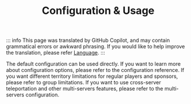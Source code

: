 ﻿---
title: Configuration & Usage
createTime: 2025/02/24 14:47:43
permalink: /en/doc/owner/config/
---

::: info
This page was translated by GitHub Copilot, and may contain grammatical errors or awkward phrasing.
If you would like to help improve the translation, please refer [Language](/en/doc/owner/config-ref/languages/).
:::

<LinkCard title="Configuration Reference" href="/en/doc/owner/config-ref/overview/" icon="fluent-emoji-flat:bookmark-tabs">
    The default configuration can be used directly. If you want to learn more about configuration options, please refer to the configuration reference.
</LinkCard>

<LinkCard title="Group Limitations" href="/en/doc/owner/other/multi-limitations/" icon="fluent-emoji-flat:bar-chart">
    If you want different territory limitations for regular players and sponsors, please refer to group limitations.
</LinkCard>

<LinkCard title="Multi Servers" href="/en/doc/owner/other/multi-server/" icon="emojione-v1:three-networked-computers">
    If you want to use cross-server teleportation and other multi-servers features, please refer to the multi-servers configuration.
</LinkCard>
